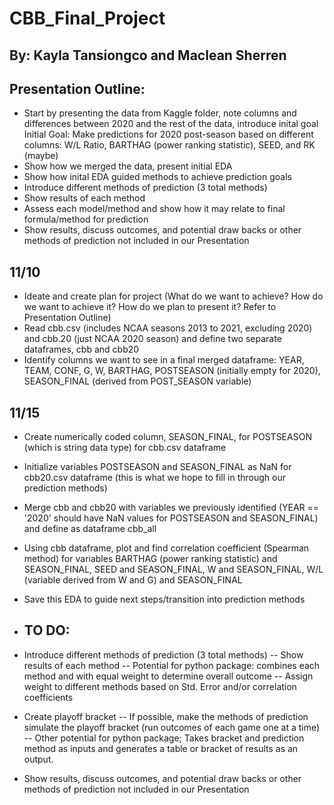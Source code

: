 # CBB_Final_Project
## By: Kayla Tansiongco and Maclean Sherren

## Presentation Outline:
- Start by presenting the data from Kaggle folder, note columns and differences between 2020 and the rest of the data, introduce inital goal
Initial Goal: Make predictions for 2020 post-season based on different columns: W/L Ratio, BARTHAG (power ranking statistic), SEED, and RK (maybe)
- Show how we merged the data, present initial EDA
- Show how inital EDA guided methods to achieve prediction goals
- Introduce different methods of prediction (3 total methods)
- Show results of each method
- Assess each model/method and show how it may relate to final formula/method for prediction
- Show results, discuss outcomes, and potential draw backs or other methods of prediction not included in our Presentation

## 11/10
- Ideate and create plan for project (What do we want to achieve? How do we want to achieve it? How do we plan to present it? Refer to Presentation Outline)
- Read cbb.csv (includes NCAA seasons 2013 to 2021, excluding 2020) and cbb.20 (just NCAA 2020 season) and define two separate dataframes, cbb and cbb20
- Identify columns we want to see in a final merged dataframe: YEAR, TEAM, CONF, G, W, BARTHAG, POSTSEASON (initially empty for 2020), SEASON_FINAL (derived from POST_SEASON variable)

## 11/15
- Create numerically coded column, SEASON_FINAL, for POSTSEASON (which is string data type) for cbb.csv dataframe
- Initialize variables POSTSEASON and SEASON_FINAL as NaN for cbb20.csv dataframe (this is what we hope to fill in through our prediction methods)
- Merge cbb and cbb20 with variables we previously identified (YEAR == '2020' should have NaN values for POSTSEASON and SEASON_FINAL) and define as dataframe cbb_all
- Using cbb dataframe, plot and find correlation coefficient (Spearman method) for variables BARTHAG (power ranking statistic) and SEASON_FINAL, SEED and SEASON_FINAL, W and SEASON_FINAL, W/L (variable derived from W and G) and SEASON_FINAL
- Save this EDA to guide next steps/transition into prediction methods

- ## TO DO:
- Introduce different methods of prediction (3 total methods)
-- Show results of each method
-- Potential for python package: combines each method and with equal weight to determine overall outcome
-- Assign weight to different methods based on Std. Error and/or correlation coefficients
- Create playoff bracket
-- If possible, make the methods of prediction simulate the playoff bracket (run outcomes of each game one at a time)
-- Other potential for python package; Takes bracket and prediction method as inputs and generates a table or bracket of results as an output.
- Show results, discuss outcomes, and potential draw backs or other methods of prediction not included in our Presentation
